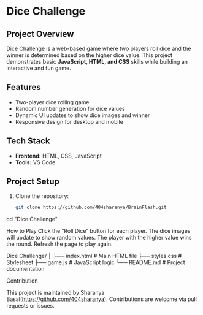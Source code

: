 # Dice Challenge

## Project Overview
Dice Challenge is a web-based game where two players roll dice and the winner is determined based on the higher dice value. This project demonstrates basic **JavaScript, HTML, and CSS** skills while building an interactive and fun game.

## Features
- Two-player dice rolling game
- Random number generation for dice values
- Dynamic UI updates to show dice images and winner
- Responsive design for desktop and mobile

## Tech Stack
- **Frontend:** HTML, CSS, JavaScript
- **Tools:** VS Code

## Project Setup
1. Clone the repository:
   ```bash
   git clone https://github.com/404sharanya/BrainFlash.git

cd "Dice Challenge"

How to Play
Click the “Roll Dice” button for each player.
The dice images will update to show random values.
The player with the higher value wins the round.
Refresh the page to play again.

Dice Challenge/
│
├── index.html       # Main HTML file
├── styles.css       # Stylesheet
├── game.js          # JavaScript logic
└── README.md        # Project documentation

Contribution

This project is maintained by Sharanya Basal(https://github.com/404sharanya). 
Contributions are welcome via pull requests or issues.
